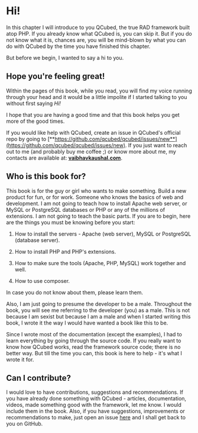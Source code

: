 # Hi!

In this chapter I will introduce to you QCubed, the true RAD framework built atop PHP. If you already know what QCubed is, you can skip it. But if you do not know what it is, chances are, you will be mind-blown by what you can do with QCubed by the time you have finished this chapter.

But before we begin, I wanted to say a hi to you. 

## Hope you're feeling great!

Within the pages of this book, while you read, you will find my voice running through your head and it would be a little impolite if I started talking to you without first saying _Hi!_

I hope that you are having a good time and that this book helps you get more of the good times.

If you would like help with QCubed, create an issue in QCubed's official repo by going to [**https://github.com/qcubed/qcubed/issues/new**](https://github.com/qcubed/qcubed/issues/new). If you just want to reach out to me \(and probably buy me coffee ;\) or know more about me, my contacts are available at: [**vaibhavkaushal.com**](http://vaibhavkaushal.com/). 

## Who is this book for?

This book is for the guy or girl who wants to make something. Build a new product for fun, or for work. Someone who knows the basics of web and development. I am not going to teach how to install Apache web server, or MySQL or PostgreSQL databases or PHP or any of the millions of extensions. I am not going to teach the basic parts. If you are to begin, here are the things you must be knowing before you start:

1. How to install the servers - Apache \(web server\), MySQL or PostgreSQL \(database server\).

2. How to install PHP and PHP's extensions.

3. How to make sure the tools \(Apache, PHP, MySQL\) work together and well.

4. How to use composer.


In case you do not know about them, please learn them.

Also, I am just going to presume the developer to be a male. Throughout the book, you will see me referring to the developer \(you\) as a male. This is not because I am sexist but because I am a male and when I started writing this book, I wrote it the way I would have wanted a book like this to be.

Since I wrote most of the documentation \(except the examples\), I had to learn everything by going through the source code. If you really want to know how QCubed works, read the framework source code; there is no better way. But till the time you can, this book is here to help - it's what I wrote it for.

## Can I contribute?

I would love to have contributions, suggestions and recommendations. If you have already done something with QCubed - articles, documentation, videos, made something good with the framework, let me know. I would include them in the book. Also, if you have suggestions, improvements or recommendations to make, just open an issue [here](https://github.com/vaibhav-kaushal/QCubed-Book/issues) and I shall get back to you on GitHub.

## 



